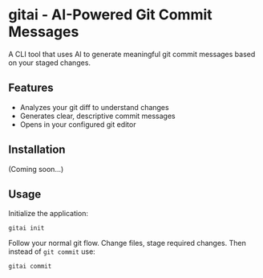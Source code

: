 # gitai - AI-Powered Git Commit Messages

A CLI tool that uses AI to generate meaningful git commit messages based on your staged changes.

## Features

- Analyzes your git diff to understand changes
- Generates clear, descriptive commit messages
- Opens in your configured git editor

## Installation

(Coming soon...)

## Usage

Initialize the application:

```
gitai init
```

Follow your normal git flow. Change files, stage required changes. Then instead of `git commit` use:

```
gitai commit
```